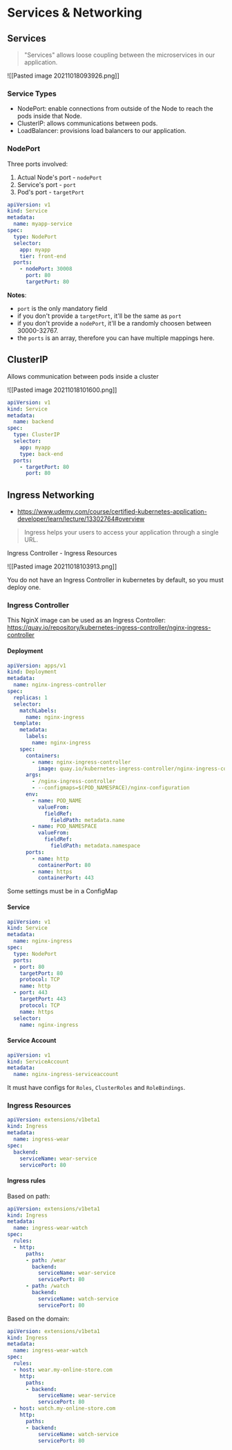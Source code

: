 # Services & Networking

## Services

> "Services" allows loose coupling between the microservices in our application.

![[Pasted image 20211018093926.png]]


### Service Types

- NodePort: enable connections from outside of the Node to reach the pods inside that Node.
- ClusterIP: allows communications between pods.
- LoadBalancer: provisions load balancers to our application.


### NodePort

Three ports involved:

1. Actual Node's port - `nodePort`
2. Service's port - `port`
3. Pod's port - `targetPort`

```yaml
apiVersion: v1
kind: Service
metadata:
  name: myapp-service
spec:
  type: NodePort
  selector:
    app: myapp
    tier: front-end
  ports:
    - nodePort: 30008
      port: 80
      targetPort: 80
```

**Notes**:

- `port` is the only mandatory field
- if you don't provide a `targetPort`, it'll be the same as `port`
- if you don't provide a `nodePort`, it'll be a randomly choosen between 30000-32767.
- the `ports` is an array, therefore you can have multiple mappings here.


## ClusterIP

Allows communication between pods inside a cluster

![[Pasted image 20211018101600.png]]

```yaml
apiVersion: v1
kind: Service
metadata:
  name: backend
spec:
  type: ClusterIP
  selector:
    app: myapp
    type: back-end
  ports:
    - targetPort: 80
      port: 80
```


## Ingress Networking

- <https://www.udemy.com/course/certified-kubernetes-application-developer/learn/lecture/13302764#overview>

> Ingress helps your users to access your application through a single URL.

Ingress Controller - Ingress Resources

![[Pasted image 20211018103913.png]]

You do not have an Ingress Controller in kubernetes by default, so you must deploy one.

### Ingress Controller

This NginX image can be used as an Ingress Controller: <https://quay.io/repository/kubernetes-ingress-controller/nginx-ingress-controller>

#### Deployment

```yaml
apiVersion: apps/v1
kind: Deployment
metadata: 
  name: nginx-ingress-controller
spec:
  replicas: 1
  selector:
    matchLabels:
      name: nginx-ingress
  template:
    metadata:
      labels:
        name: nginx-ingress
    spec:
      containers:
        - name: nginx-ingress-controller
          image: quay.io/kubernetes-ingress-controller/nginx-ingress-controller:0.21.0
      args:
        - /nginx-ingress-controller
        - --configmaps=$(POD_NAMESPACE)/nginx-configuration
      env:
        - name: POD_NAME
          valueFrom:
            fieldRef:
              fieldPath: metadata.name
        - name: POD_NAMESPACE
          valueFrom:
            fieldRef:
              fieldPath: metadata.namespace
      ports:
        - name: http
          containerPort: 80
        - name: https
          containerPort: 443
```

Some settings must be in a ConfigMap


#### Service

```yaml
apiVersion: v1
kind: Service
metadata:
  name: nginx-ingress
spec:
  type: NodePort
  ports:
  - port: 80
    targetPort: 80
    protocol: TCP
    name: http
  - port: 443
    targetPort: 443
    protocol: TCP
    name: https
  selector:
    name: nginx-ingress
```


#### Service Account

```yaml
apiVersion: v1
kind: ServiceAccount
metadata:
  name: nginx-ingress-serviceaccount
```

It must have configs for `Roles`, `ClusterRoles` and `RoleBindings`.


### Ingress Resources


```yaml
apiVersion: extensions/v1beta1
kind: Ingress
metadata:
  name: ingress-wear
spec:
  backend:
    serviceName: wear-service
    servicePort: 80
```

#### Ingress rules

Based on path:
```yaml
apiVersion: extensions/v1beta1
kind: Ingress
metadata:
  name: ingress-wear-watch
spec:
  rules:
  - http:
      paths:
      - path: /wear
        backend:
          serviceName: wear-service
          servicePort: 80
      - path: /watch
        backend:
          serviceName: watch-service
          servicePort: 80
```

Based on the domain:
```yaml
apiVersion: extensions/v1beta1
kind: Ingress
metadata:
  name: ingress-wear-watch
spec:
  rules:
  - host: wear.my-online-store.com
    http:
      paths:
      - backend:
          serviceName: wear-service
          servicePort: 80
  - host: watch.my-online-store.com
    http:
      paths:
      - backend:
          serviceName: watch-service
          servicePort: 80
```

